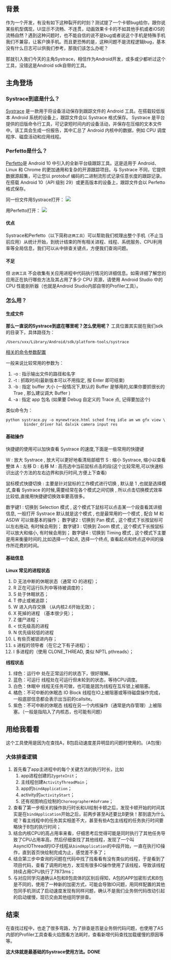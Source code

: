 
## 背景
作为一个开发，有没有如下这种裂开的时刻？测试提了一个卡顿bug给你，跟你说某些机型偶现，UI显示不流畅、不连贯，动画效果卡卡的不如其他手机或者iOS的流畅自然？遇到这种问题时，也不能自信的说不是bug或者说这个手机是特殊手机我们不兼容，让客户换手机。而且更恐怖的是，这种问题不是流程逻辑bug，基本没有什么日志可以供我们参考，那我们该怎么办呢？

那就引入我们今天的主角Systrace，相信作为Android开发，或多或少都听过这个工具，没错这是Android sdk自带的工具。

## 主角登场

### Systrace到底是什么？
[Systrace](https://developer.android.google.cn/topic/performance/tracing?hl=zh-cn) 是一款用于将设备活动保存到跟踪文件的 Android 工具。在搭载较低版本 Android 系统的设备上，跟踪文件会以 Systrace 格式保存。
Systrace 是平台提供的旧版命令行工具，可记录短时间内的设备活动，并保存在压缩的文本文件中。该工具会生成一份报告，其中汇总了 Android 内核中的数据，例如 CPU 调度程序、磁盘活动和应用线程。

### Perfetto是什么？
[Perfetto](https://ui.perfetto.dev/)是 Android 10 中引入的全新平台级跟踪工具。这是适用于 Android、Linux 和 Chrome 的更加通用和复杂的开源跟踪项目。与 Systrace 不同，它提供数据源超集，可让您以 protobuf 编码的二进制流形式记录任意长度的跟踪记录。在搭载 Android 10（API 级别 29）或更高版本的设备上，跟踪文件会以 Perfetto 格式保存。

同一份文件用Systrace打开：
![](media/16393627577265/16393630546638.jpg)

用Perfetto打开：
![](media/16393627577265/16393631484125.jpg)

#### 优点
Systrace和Perfetto（以下简称`这俩工具`）可以帮助我们梳理出整个手机（不止当前应用）从统计开始，到统计结束的所有相关进程、线程、系统服务、CPU利用率等全局信息，我们可以从中排查关键点，方便我们查询问题。

#### 不足
但 `这俩工具` 不会收集有关应用进程中代码执行情况的详细信息。如需详细了解您的应用正在执行哪些方法及其占用了多少 CPU 资源，请使用 Android Studio 中的 CPU 性能剖析器（也就是Android Studio内部自带的Profiler工具）。

### 怎么用？

#### 生成文件
**那么一直说的Systrace到底在哪里呢？怎么使用呢？**
工具位置其实就在我们sdk的目录下，具体路径为：
```
/Users/xxx/Library/Android/sdk/platform-tools/systrace
```
[相关的命令参数配置](https://developer.android.google.cn/topic/performance/tracing/command-line?hl=zh-cn)

一般来说比较常用的参数为：

1. -o : 指示输出文件的路径和名字
2. -t : 抓取时间(最新版本可以不用指定, 按 Enter 即可结束)
3. -b : 指定 buffer 大小 (一般情况下,默认的 Buffer 是够用的,如果你要抓很长的 Trae , 那么建议调大 Buffer )
4. -a : 指定 app 包名 (如果要 Debug 自定义的 Trace 点, 记得要加这个)

类似命令为：
```
python systrace.py -o mynewtrace.html sched freq idle am wm gfx view \
        binder_driver hal dalvik camera input res
```

#### 基础操作
快捷键的使用可以加快查看 Systrace 的速度,下面是一些常用的快捷键

W : 放大 Systrace , 放大可以更好地看清局部细节
S : 缩小 Systrace, 缩小以查看整体
A : 左移
D : 右移
M : 高亮选中当前鼠标点击的段(这个比较常用,可以快速标识出这个方法的左右边界和执行时间,方便上下查看)

鼠标模式快捷切换 : 主要是针对鼠标的工作模式进行切换 , 默认是 1 ,也就是选择模式,查看 Systrace 的时候,需要经常在各个模式之间切换 , 所以点击切换模式效率比较低,直接用快捷键切换效率要高很多。

数字键1 : 切换到 Selection 模式 , 这个模式下鼠标可以点击某一个段查看其详细信息, 一般打开 Systrace 默认就是这个模式 , 也是最常用的一个模式 , 配合 M 和 ASDW 可以做基本的操作；
数字键2 : 切换到 Pan 模式 , 这个模式下长按鼠标可以左右拖动, 有时候会用到；
数字键3 : 切换到 Zoom 模式 , 这个模式下长按鼠标可以放大和缩小, 有时候会用到；
数字键4 : 切换到 Timing 模式 , 这个模式下主要是用来衡量时间的,比如选择一个起点, 选择一个终点, 查看起点和终点这中间的操作所花费的时间。

#### 基础信息
**Linux 常见的进程状态**

1. D 无法中断的休眠状态（通常 IO 的进程）；
2. R 正在可运行队列中等待被调度的；
3. S 处于休眠状态；
4. T 停止或被追踪；
5. W 进入内存交换 （从内核2.6开始无效）；
6. X 死掉的进程 （基本很少見）；
7. Z 僵尸进程；
8. < 优先级高的进程
9. N 优先级较低的进程
10. L 有些页被锁进内存；
11. s 进程的领导者（在它之下有子进程）；
12. l 多进程的（使用 CLONE_THREAD, 类似 NPTL pthreads）；

**线程状态**

1. 绿色：运行中
    处在正常运行的状态下，很好理解。
2. 蓝色：可运行
    线程处在可运行但未轮到的状态，等待CPU调度。
3. 白色：休眠中
    线程无任务可做，也可能是因为线程在互斥锁上被阻塞。
4. 橘色：不可中断的休眠态 IO Block
    线程在IO上被阻塞或等待磁盘操作完成，一般底部信息都会表示出当前的callsite。
5. 紫色：不可中断的休眠态
    线程在另一个内核操作（通常是内存管理）上被阻塞。（一般是指陷入了内核态，也可能有问题）
    
## 用给我看看

这个工具使用是因为在查找A，B包启动速度差异明显的问题时使用的。（A包慢）

### 大体排查逻辑
1. 首先看了app主进程中的每个关键方法的执行时长，比如
    1. app进程创建的`ZygoteInit`；
    2. 主线程创建`ActivityThreadMain`；
    3. app的`bindApplication`；
    4. activity的`activityStart`；
    5. 还有视图响应绘制的`Choreographer#doFrame`；
2. 查看了第一步相关的操作执行时长和UI绘制卡顿之后，发现卡顿开始的时间其实是在`bindApplication`开始之后，前两步甚至A还要比B更快！那到底为什么呢？看主线程中的任务其实相差不大，甚至有些A包主线程的任务执行时间要略快于B包的执行时间；
3. 结合内核CPU的高占用率来看，仔细思考后觉得可能是同时执行了其他任务导致了CPU占用率高，然后仔细查找了其他线程，发现了一个叫AsyncIOThread的IO子线程从`bindApplication`的中段开始，一直在执行IO操作，直到首页快绘制完成为止，感觉差不多了；
4. 结合第三步中查询的问题在代码中找了找看看有没有类似的线程，于是看到了项目代码，查看了调用的地方，发现有很多IO操作使用了该线程，导致该线程持续占用CPU执行了7873ms；
5. 与对应同学沟通确认A包和B包具体的区别后得知，A包的APP加密形式和B包是不同的，使用了一种新的加密方式，可能会导致IO问题，用同样配置的其他包同手机测试了启动速度发现有同样问题，确认不是我们业务侧代码改动引起的启动缓慢，现已交由其他组同学排查。
## 结束
在查找过程中，也走了很多弯路，为了排查是否是业务侧代码问题，也使用了AS内部的Profiler工具查看火焰图看方法耗时，查看新增代码查找加载缓慢的原因等等。

**这大体就是最基础的Systrace使用方法。DONE**